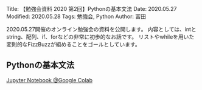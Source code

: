 Title: 【勉強会資料 2020 第2回】Pythonの基本文法
Date: 2020.05.27
Modified: 2020.05.28
Tags: 勉強会, Python
Author: 富田

2020.05.27開催のオンライン勉強会の資料を公開します。
内容としては、intとstring、配列、if、forなどの非常に初歩的なお話です。
リストやwhileを用いた変則的なFizzBuzzが組めることをゴールとしています。


## Pythonの基本文法
[Jupyter Notebook @Google Colab]({attach}./attach/studymeeting2020_02_attach/勉強会_python基本文法.ipynb)
